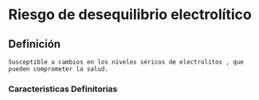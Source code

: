 # Riesgo de desequilibrio electrolítico
## Definición
	Susceptible a cambios en los niveles séricos de electrolitos , que pueden comprometer la salud.

### Caracteristicas Definitorias


